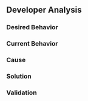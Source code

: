 ## Developer Analysis

### Desired Behavior

[> 👤 _Who is the client?_]: #
[> 🛒 _What do they want?_]: #
[> 🧐 _Why?_]: #


### Current Behavior

[> 🤔 _What is the client doing now?_]: #
[> 🧐 _Why are they doing it that way?_]: #


### Cause

[> 🧐 _Is there a discrepancy between behaviors?_]: #
[> 🔎 _If so, why?_]: #


### Solution

[> 👥 _Who could be a vendor?_]: #
[> 🧑‍🔧 _Who should be the vendor?_]: #
[> 🧰 _How would each vendor resolve the discrepancy?_]: #
[> 🧐 _Why take that approach?_]: #
[> 📅 _When could they resolve it?_]: #
[> 💸 _What would it take to do it?_]: #


### Validation

[> 🧪 _How would the vendor test a solution?_]: #
[> 🧪 _How would the client test a solution?_]: #
[> ❌ _How can we tell if a solution fails?_]: #
[> ✅ _How can we tell if a solution works?_]: #
[> ⏰ _When during testing can we identify acceptance breakpoints?_]: #
